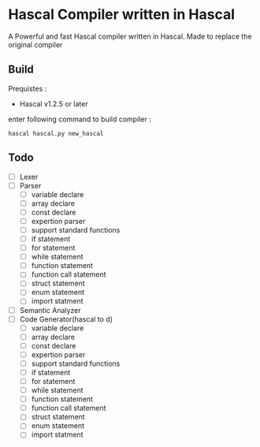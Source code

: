 # Hascal Compiler written in Hascal
A Powerful and fast Hascal compiler written in Hascal.
Made to replace the original compiler

## Build
Prequistes :
- Hascal v1.2.5 or later

enter following command to build compiler :
```
hascal hascal.py new_hascal
```

## Todo
- [ ] Lexer
- [ ] Parser
  - [ ] variable declare
  - [ ] array declare
  - [ ] const declare
  - [ ] expertion parser
  - [ ] support standard functions
  - [ ] if statement
  - [ ] for statement
  - [ ] while statement
  - [ ] function statement
  - [ ] function call statement
  - [ ] struct statement
  - [ ] enum statement
  - [ ] import statment
- [ ] Semantic Analyzer
- [ ] Code Generator(hascal to d)
  - [ ] variable declare
  - [ ] array declare
  - [ ] const declare
  - [ ] expertion parser
  - [ ] support standard functions
  - [ ] if statement
  - [ ] for statement
  - [ ] while statement
  - [ ] function statement
  - [ ] function call statement
  - [ ] struct statement
  - [ ] enum statement
  - [ ] import statment
